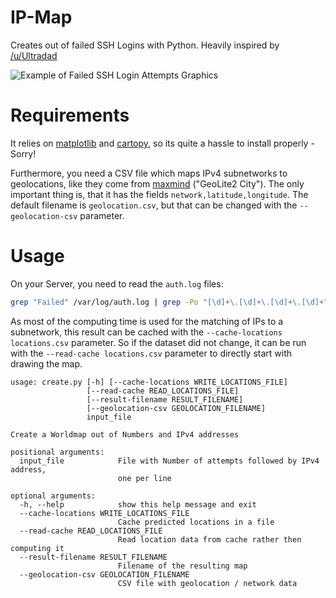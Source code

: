# IP-Map
Creates out of failed SSH Logins with Python. Heavily inspired by [/u/Ultradad](https://www.reddit.com/r/dataisbeautiful/comments/7gvm5p/heatmap_of_attempted_ssh_logins_on_my_server_oc/)

![Example of Failed SSH Login Attempts Graphics][example]

# Requirements
It relies on [matplotlib] and [cartopy], so its quite a hassle to install properly - Sorry!

Furthermore, you need a CSV file which maps IPv4 subnetworks to geolocations, like they come from [maxmind] ("GeoLite2 City"). The only important thing is, that it has the fields `network,latitude,longitude`. The default filename is `geolocation.csv`, but that can be changed with the `--geolocation-csv` parameter.

# Usage
On your Server, you need to read the `auth.log` files:
```bash
grep "Failed" /var/log/auth.log | grep -Po "[\d]+\.[\d]+\.[\d]+\.[\d]+" | sort | uniq -c > access_failed.csv
```

As most of the computing time is used for the matching of IPs to a subnetwork, this result can be cached with the `--cache-locations locations.csv` parameter. So if the dataset did not change, it can be run with the `--read-cache locations.csv` parameter to directly start with drawing the map.

```text
usage: create.py [-h] [--cache-locations WRITE_LOCATIONS_FILE]
                 [--read-cache READ_LOCATIONS_FILE]
                 [--result-filename RESULT_FILENAME]
                 [--geolocation-csv GEOLOCATION_FILENAME]
                 input_file

Create a Worldmap out of Numbers and IPv4 addresses

positional arguments:
  input_file            File with Number of attempts followed by IPv4 address,
                        one per line

optional arguments:
  -h, --help            show this help message and exit
  --cache-locations WRITE_LOCATIONS_FILE
                        Cache predicted locations in a file
  --read-cache READ_LOCATIONS_FILE
                        Read location data from cache rather then computing it
  --result-filename RESULT_FILENAME
                        Filename of the resulting map
  --geolocation-csv GEOLOCATION_FILENAME
                        CSV file with geolocation / network data

```

[example]: examples/result.png
[matplotlib]: http://matplotlib.org
[cartopy]: http://scitools.org.uk/cartopy/
[maxmind]: https://dev.maxmind.com/geoip/geoip2/geolite2/
